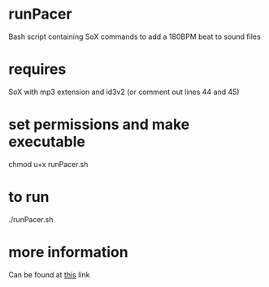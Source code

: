 # runPacer
Bash script containing SoX commands to add a 180BPM beat to sound files 

# requires
SoX with mp3 extension and id3v2 (or comment out lines 44 and 45)

# set permissions and make executable
chmod u+x runPacer.sh

# to run
./runPacer.sh

# more information
Can be found at [this](https:// "construction of the runPacer") link

